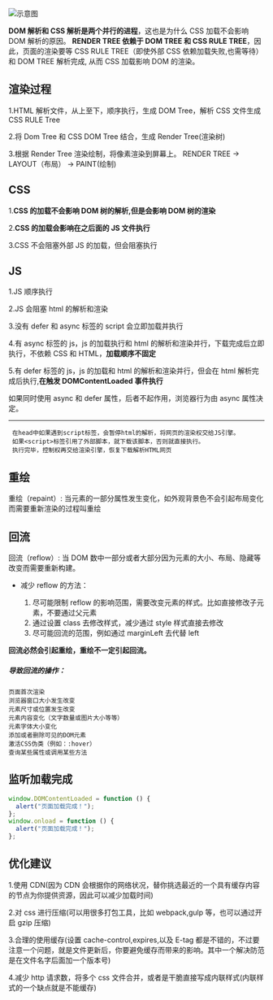 ![示意图](https://github.com/death-hpw/my-images/blob/master/20191106142711.png)

**DOM 解析和 CSS 解析是两个并行的进程**，这也是为什么 CSS 加载不会影响 DOM 解析的原因。
**RENDER TREE 依赖于 DOM TREE 和 CSS RULE TREE**，因此，页面的渲染要等 CSS RULE TREE（即使外部 CSS 依赖加载失败,也需等待）和 DOM TREE 解析完成, 从而 CSS 加载影响 DOM 的渲染。

## 渲染过程

1.HTML 解析文件，从上至下，顺序执行，生成 DOM Tree，解析 CSS 文件生成 CSS RULE Tree

2.将 Dom Tree 和 CSS DOM Tree 结合，生成 Render Tree(渲染树)

3.根据 Render Tree 渲染绘制，将像素渲染到屏幕上。 RENDER TREE -> LAYOUT（布局） -> PAINT(绘制)

## CSS

1.**CSS 的加载不会影响 DOM 树的解析,但是会影响 DOM 树的渲染**

2.**CSS 的加载会影响在之后面的 JS 文件执行**

3.CSS 不会阻塞外部 JS 的加载，但会阻塞执行

## JS

1.JS 顺序执行

2.JS 会阻塞 html 的解析和渲染

3.没有 defer 和 async 标签的 script 会立即加载并执行

4.有 async 标签的 js，js 的加载执行和 html 的解析和渲染并行，下载完成后立即执行，不依赖 CSS 和 HTML，**加载顺序不固定**

5.有 defer 标签的 js，js 的加载和 html 的解析和渲染并行，但会在 html 解析完成后执行,**在触发 DOMContentLoaded 事件执行**

如果同时使用 async 和 defer 属性，后者不起作用，浏览器行为由 async 属性决定。

---

     在head中如果遇到script标签，会暂停html的解析，将网页的渲染权交给JS引擎。
     如果<script>标签引用了外部脚本，就下载该脚本，否则就直接执行。
     执行完毕，控制权再交给渲染引擎，恢复下载解析HTML网页

## 重绘

重绘（repaint）: 当元素的一部分属性发生变化，如外观背景色不会引起布局变化而需要重新渲染的过程叫重绘

## 回流

回流（reflow）: 当 DOM 数中一部分或者大部分因为元素的大小、布局、隐藏等改变而需要重新构建。

- 减少 reflow 的方法：

  1. 尽可能限制 reflow 的影响范围，需要改变元素的样式。比如直接修改子元素，不要通过父元素
  2. 通过设置 class 去修改样式，减少通过 style 样式直接去修改
  3. 尽可能回流的范围，例如通过 marginLeft 去代替 left

**回流必然会引起重绘，重绘不一定引起回流。**

##### 导致回流的操作：

    页面首次渲染
    浏览器窗口大小发生改变
    元素尺寸或位置发生改变
    元素内容变化（文字数量或图片大小等等）
    元素字体大小变化
    添加或者删除可见的DOM元素
    激活CSS伪类（例如：:hover）
    查询某些属性或调用某些方法

## 监听加载完成

```js
window.DOMContentLoaded = function () {
  alert("页面加载完成！");
};
window.onload = function () {
  alert("页面加载完成！");
};
```

## 优化建议

1.使用 CDN(因为 CDN 会根据你的网络状况，替你挑选最近的一个具有缓存内容的节点为你提供资源，因此可以减少加载时间)

2.对 css 进行压缩(可以用很多打包工具，比如 webpack,gulp 等，也可以通过开启 gzip 压缩)

3.合理的使用缓存(设置 cache-control,expires,以及 E-tag 都是不错的，不过要注意一个问题，就是文件更新后，你要避免缓存而带来的影响。其中一个解决防范是在文件名字后面加一个版本号)

4.减少 http 请求数，将多个 css 文件合并，或者是干脆直接写成内联样式(内联样式的一个缺点就是不能缓存)
